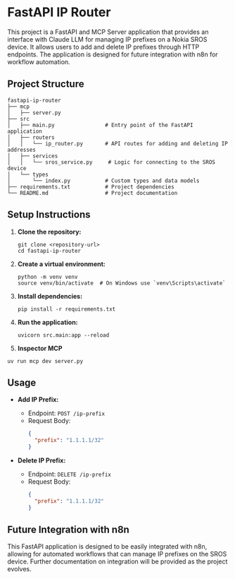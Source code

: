 # FastAPI IP Router

This project is a FastAPI and MCP Server application that provides an interface with Claude LLM for managing IP prefixes on a Nokia SROS device. It allows users to add and delete IP prefixes through HTTP endpoints. The application is designed for future integration with n8n for workflow automation.

## Project Structure

```
fastapi-ip-router
├── mcp
│   ├── server.py  
├── src
│   ├── main.py                # Entry point of the FastAPI application
│   ├── routers
│   │   └── ip_router.py       # API routes for adding and deleting IP addresses
│   ├── services
│   │   └── sros_service.py     # Logic for connecting to the SROS device
│   └── types
│       └── index.py           # Custom types and data models
├── requirements.txt           # Project dependencies
└── README.md                  # Project documentation
``` 

## Setup Instructions 

1. **Clone the repository:**
   ```
   git clone <repository-url>
   cd fastapi-ip-router
   ```

2. **Create a virtual environment:**
   ```
   python -m venv venv
   source venv/bin/activate  # On Windows use `venv\Scripts\activate`
   ```

3. **Install dependencies:**
   ```
   pip install -r requirements.txt
   ```

4. **Run the application:**
   ```
   uvicorn src.main:app --reload
   ```
5. **Inspector MCP**
  ```
  uv run mcp dev server.py
   ```
## Usage

- **Add IP Prefix:**
  - Endpoint: `POST /ip-prefix`
  - Request Body:
    ```json
    {
      "prefix": "1.1.1.1/32"
    }
    ```

- **Delete IP Prefix:**
  - Endpoint: `DELETE /ip-prefix`
  - Request Body:
    ```json
    {
      "prefix": "1.1.1.1/32"
    }
    ```

## Future Integration with n8n

This FastAPI application is designed to be easily integrated with n8n, allowing for automated workflows that can manage IP prefixes on the SROS device. Further documentation on integration will be provided as the project evolves.